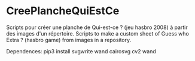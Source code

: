 # CreePlancheQuiEstCe
Scripts pour créer une planche de Qui-est-ce ? (jeu hasbro 2008) à partir des images d'un répertoire.
Scripts to make a custom sheet of Guess who Extra ? (hasbro game) from images in a repository.

Dependences:
pip3 install svgwrite wand cairosvg cv2 wand